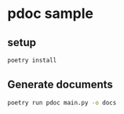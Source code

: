 # pdoc sample

## setup

```sh
poetry install
```

## Generate documents

```sh
poetry run pdoc main.py -o docs
```
